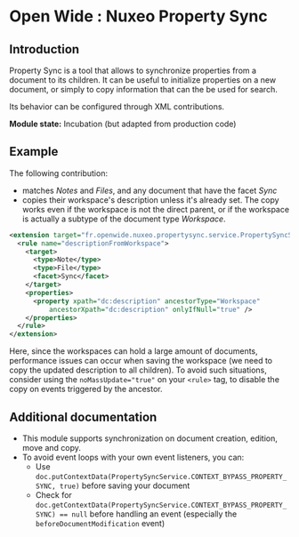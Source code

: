 Open Wide : Nuxeo Property Sync
===============================

## Introduction

Property Sync is a tool that allows to synchronize properties from a document to its children. It can be useful to initialize properties on a new document, or simply to copy information that can the be used for search.

Its behavior can be configured through XML contributions.

**Module state:** Incubation (but adapted from production code)

## Example

The following contribution:

* matches *Notes* and *Files*, and any document that have the facet *Sync*
* copies their workspace's description unless it's already set. The copy works even if the workspace is not the direct parent, or if the workspace is actually a subtype of the document type *Workspace*.
      
```xml
<extension target="fr.openwide.nuxeo.propertysync.service.PropertySyncService" point="rule">
  <rule name="descriptionFromWorkspace">
    <target>
      <type>Note</type>
      <type>File</type>
      <facet>Sync</facet>
    </target>
    <properties>
      <property xpath="dc:description" ancestorType="Workspace" 
          ancestorXpath="dc:description" onlyIfNull="true" />
    </properties>
  </rule>
</extension>
```

Here, since the workspaces can hold a large amount of documents, performance issues can occur when saving the workspace (we need to copy the updated description to all children). To avoid such situations, consider using the `noMassUpdate="true"` on your `<rule>` tag, to disable the copy on events triggered by the ancestor.

## Additional documentation

* This module supports synchronization on document creation, edition, move and copy.
* To avoid event loops with your own event listeners, you can:
  * Use `doc.putContextData(PropertySyncService.CONTEXT_BYPASS_PROPERTY_SYNC, true)` before saving your document
  * Check for `doc.getContextData(PropertySyncService.CONTEXT_BYPASS_PROPERTY_SYNC) == null` before handling an event (especially the `beforeDocumentModification` event)
